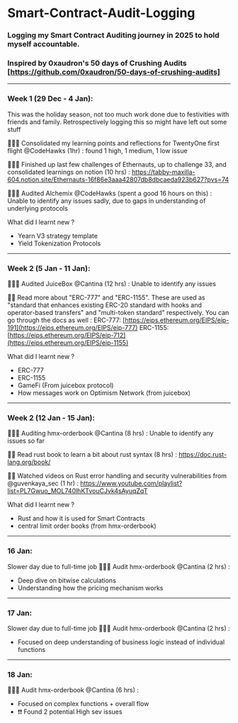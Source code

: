 # Smart-Contract-Audit-Logging

### Logging my Smart Contract Auditing journey in 2025 to hold myself accountable. 
### Inspired by 0xaudron's 50 days of Crushing Audits [https://github.com/0xaudron/50-days-of-crushing-audits]

---

### Week 1 (29 Dec - 4 Jan):

This was the holiday season, not too much work done due to festivities with friends and family. Retrospectively logging this so might have left out some stuff

👨🏻‍💻 Consolidated my learning points and reflections for TwentyOne first flight @CodeHawks (1hr) : found 1 high, 1 medium, 1 low issue

👨🏻‍💻 Finished up last few challenges of Ethernauts, up to challenge 33, and consolidated learnings on notion (10 hrs) : https://tabby-maxilla-604.notion.site/Ethernauts-16f86e3aaa42807db8dbcaeda923b627?pvs=74 

👨🏻‍💻 Audited Alchemix @CodeHawks (spent a good 16 hours on this) : Unable to identify any issues sadly, due to gaps in understanding of underlying protocols

What did I learnt new ? 
- Yearn V3 strategy template 
- Yield Tokenization Protocols

---

### Week 2 (5 Jan - 11 Jan):

👨🏻‍💻 Audited JuiceBox @Cantina (12 hrs) : Unable to identify any issues 

👨‍🏫 Read more about "ERC-777" and "ERC-1155". These are used as "standard that enhances existing ERC-20 standard with hooks and operator-based transfers" and "multi-token standard" respectively. You can go through the docs as well :
ERC-777: [https://eips.ethereum.org/EIPS/eip-191](https://eips.ethereum.org/EIPS/eip-777)
ERC-1155: [https://eips.ethereum.org/EIPS/eip-712](https://eips.ethereum.org/EIPS/eip-1155)

What did I learnt new ? 
- ERC-777 
- ERC-1155
- GameFi (From juicebox protocol)
- How messages work on Optimism Network (from juicebox)

---

### Week 2 (12 Jan - 15 Jan):

👨🏻‍💻 Auditing hmx-orderbook @Cantina (8 hrs) : Unable to identify any issues so far

👨‍🏫 Read rust book to learn a bit about rust syntax (8 hrs) : https://doc.rust-lang.org/book/

👨‍🏫 Watched videos on Rust error handling and security vulnerabilities from @guvenkaya_sec (1 hr) : https://www.youtube.com/playlist?list=PL7Gwuo_MOL740lhKTvouCJvk4sAyuqZqT 

What did I learnt new ? 
- Rust and how it is used for Smart Contracts 
- central limit order books (from hmx-orderbook)

---

### 16 Jan:
Slower day due to full-time job
👨🏻‍💻 Audit hmx-orderbook @Cantina (2 hrs) :
- Deep dive on bitwise calculations 
- Understanding how the pricing mechanism works

---

### 17 Jan:
Slower day due to full-time job
👨🏻‍💻 Audit hmx-orderbook @Cantina (2 hrs) :
- Focused on deep understanding of business logic instead of individual functions

---

### 18 Jan:

👨🏻‍💻 Audit hmx-orderbook @Cantina (6 hrs) :
- Focused on complex functions + overall flow
- ❗️❗️ Found 2 potential High sev issues 

